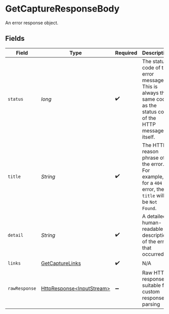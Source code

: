 # GetCaptureResponseBody

An error response object.


## Fields

| Field                                                                                                                          | Type                                                                                                                           | Required                                                                                                                       | Description                                                                                                                    | Example                                                                                                                        |
| ------------------------------------------------------------------------------------------------------------------------------ | ------------------------------------------------------------------------------------------------------------------------------ | ------------------------------------------------------------------------------------------------------------------------------ | ------------------------------------------------------------------------------------------------------------------------------ | ------------------------------------------------------------------------------------------------------------------------------ |
| `status`                                                                                                                       | *long*                                                                                                                         | :heavy_check_mark:                                                                                                             | The status code of the error message. This is always the same code as the status code of the HTTP message itself.              | 404                                                                                                                            |
| `title`                                                                                                                        | *String*                                                                                                                       | :heavy_check_mark:                                                                                                             | The HTTP reason phrase of the error. For example, for a `404` error, the `title` will be `Not Found`.                          | Not Found                                                                                                                      |
| `detail`                                                                                                                       | *String*                                                                                                                       | :heavy_check_mark:                                                                                                             | A detailed human-readable description of the error that occurred.                                                              | The resource does not exist                                                                                                    |
| `links`                                                                                                                        | [GetCaptureLinks](../../models/errors/GetCaptureLinks.md)                                                                      | :heavy_check_mark:                                                                                                             | N/A                                                                                                                            |                                                                                                                                |
| `rawResponse`                                                                                                                  | [HttpResponse\<InputStream>](https://docs.oracle.com/en/java/javase/11/docs/api/java.net.http/java/net/http/HttpResponse.html) | :heavy_minus_sign:                                                                                                             | Raw HTTP response; suitable for custom response parsing                                                                        |                                                                                                                                |